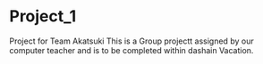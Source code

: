 # Project_1
Project for Team Akatsuki
This is a Group projectt assigned by our computer teacher and is to be completed within dashain Vacation.
